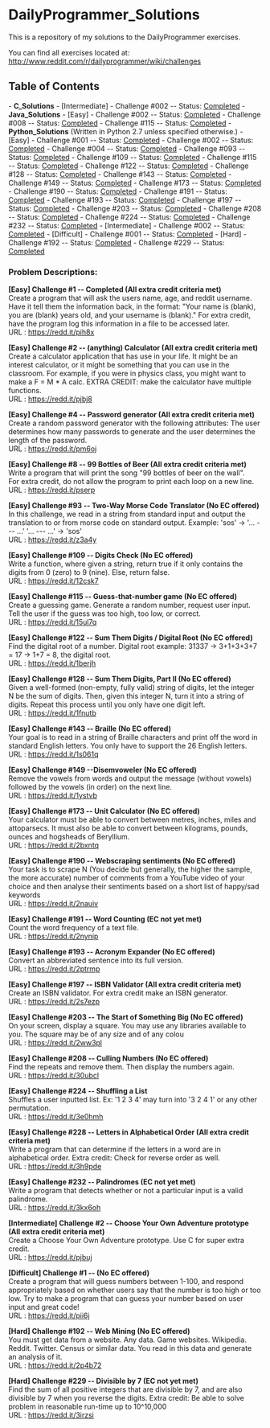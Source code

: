 DailyProgrammer_Solutions
=========================

This is a repository of my solutions to the DailyProgrammer exercises. 

You can find all exercises located at: http://www.reddit.com/r/dailyprogrammer/wiki/challenges

<h2>Table of Contents</h2>
- <strong>C_Solutions</strong>
  - [Intermediate] 
    - Challenge #002 -- Status: <a href="https://github.com/ArnoldM904/DailyProgrammer_Solutions/blob/master/C_Solutions/%5BIntermediate%5D_Challenge_002.c">Completed</a>
- <strong>Java_Solutions</strong>
  - [Easy] 
    - Challenge #002 -- Status: <a href="https://github.com/ArnoldM904/DailyProgrammer_Solutions/blob/master/Java_Solutions/%5BEasy%5D_Challenge_002.java">Completed</a>
    - Challenge #008 -- Status: <a href="https://github.com/ArnoldM904/DailyProgrammer_Solutions/blob/master/Java_Solutions/%5BEasy%5D_Challenge_008.java">Completed</a>
    - Challenge #115 -- Status: <a href="https://github.com/ArnoldM904/DailyProgrammer_Solutions/blob/master/Java_Solutions/%5BEasy%5D_Challenge_115.java">Completed</a>
- <strong>Python_Solutions</strong> (Written in Python 2.7 unless specified otherwise.)
  - [Easy] 
    - Challenge #001 -- Status: <a href="https://github.com/ArnoldM904/DailyProgrammer_Solutions/blob/master/Python_Solutions/%5BEasy%5D_Challenge_001.py">Completed</a>
    - Challenge #002 -- Status: <a href="https://github.com/ArnoldM904/DailyProgrammer_Solutions/blob/master/Python_Solutions/%5BEasy%5D_Challenge_002.py">Completed</a>
    - Challenge #004 -- Status: <a href="https://github.com/ArnoldM904/DailyProgrammer_Solutions/blob/master/Python_Solutions/%5BEasy%5D_Challenge_004.py">Completed</a>
    - Challenge #093 -- Status: <a href="https://github.com/ArnoldM904/DailyProgrammer_Solutions/blob/master/Python_Solutions/%5BEasy%5D_Challenge_093.py">Completed</a>
    - Challenge #109 -- Status: <a href="https://github.com/ArnoldM904/DailyProgrammer_Solutions/blob/master/Python_Solutions/%5BEasy%5D_Challenge_109.py">Completed</a>
    - Challenge #115 -- Status: <a href="https://github.com/ArnoldM904/DailyProgrammer_Solutions/blob/master/Python_Solutions/%5BEasy%5D_Challenge_115.py">Completed</a>
    - Challenge #122 -- Status: <a href="https://github.com/ArnoldM904/DailyProgrammer_Solutions/blob/master/Python_Solutions/%5BEasy%5D_Challenge_122.py">Completed</a>
    - Challenge #128 -- Status: <a href="https://github.com/ArnoldM904/DailyProgrammer_Solutions/blob/master/Python_Solutions/%5BEasy%5D_Challenge_128.py">Completed</a>
    - Challenge #143 -- Status: <a href="https://github.com/ArnoldM904/DailyProgrammer_Solutions/blob/master/Python_Solutions/%5BEasy%5D_Challenge_143.py">Completed</a>
    - Challenge #149 -- Status: <a href="https://github.com/ArnoldM904/DailyProgrammer_Solutions/blob/master/Python_Solutions/%5BEasy%5D_Challenge_149.py">Completed</a>
    - Challenge #173 -- Status: <a href="https://github.com/ArnoldM904/DailyProgrammer_Solutions/blob/master/Python_Solutions/%5BEasy%5D_Challenge_173.py">Completed</a>
    - Challenge #190 -- Status: <a href="https://github.com/ArnoldM904/DailyProgrammer_Solutions/blob/master/Python_Solutions/%5BEasy%5D_Challenge_190.py">Completed</a>
    - Challenge #191 -- Status: <a href="https://github.com/ArnoldM904/DailyProgrammer_Solutions/blob/master/Python_Solutions/%5BEasy%5D_Challenge_191.py">Completed</a>
    - Challenge #193 -- Status: <a href="https://github.com/ArnoldM904/DailyProgrammer_Solutions/blob/master/Python_Solutions/%5BEasy%5D_Challenge_193.py">Completed</a>
    - Challenge #197 -- Status: <a href="https://github.com/ArnoldM904/DailyProgrammer_Solutions/blob/master/Python_Solutions/%5BEasy%5D_Challenge_197.py">Completed</a>
    - Challenge #203 -- Status: <a href="https://github.com/ArnoldM904/DailyProgrammer_Solutions/blob/master/Python_Solutions/%5BEasy%5D_Challenge_203.py">Completed</a>
    - Challenge #208 -- Status: <a href="https://github.com/ArnoldM904/DailyProgrammer_Solutions/blob/master/Python_Solutions/%5BEasy%5D_Challenge_208.py">Completed</a>
    - Challenge #224 -- Status: <a href="https://github.com/ArnoldM904/DailyProgrammer_Solutions/blob/master/Python_Solutions/%5BEasy%5D_Challenge_224.py">Completed</a>
    - Challenge #232 -- Status: <a href="">Completed</a>
  - [Intermediate] 
    - Challenge #002 -- Status: <a href="https://github.com/ArnoldM904/DailyProgrammer_Solutions/blob/master/Python_Solutions/%5BIntermediate%5D_Challenge_002.py">Completed</a>
  - [Difficult] 
    - Challenge #001 -- Status: <a href="https://github.com/ArnoldM904/DailyProgrammer_Solutions/blob/master/Python_Solutions/%5BDifficult%5D_Challenge_001.py">Completed</a>
  - [Hard]
    - Challenge #192 -- Status: <a href="https://github.com/ArnoldM904/DailyProgrammer_Solutions/blob/master/Python_Solutions/%5BHard%5D_Challenge_192.py">Completed</a>
    - Challenge #229 -- Status: <a href="https://github.com/ArnoldM904/DailyProgrammer_Solutions/blob/master/Python_Solutions/%5BHard%5D_Challenge_229.py">Completed</a>




<h3>Problem Descriptions: </h3>


<strong> [Easy] Challenge #1 -- Completed (All extra credit criteria met) </strong>
<BR>
Create a program that will ask the users name, age, and reddit username. 
Have it tell them the information back, in the format:
"Your name is (blank), you are (blank) years old, and your username is (blank)."
For extra credit, have the program log this information in a file to be accessed later.
<BR>
URL : https://redd.it/pih8x

<strong> [Easy] Challenge #2 -- (anything) Calculator (All extra credit criteria met) </strong>
<BR>
Create a calculator application that has use in your life. It might be an interest calculator, or it might be something that you can use in the classroom. For example, if you were in physics class, you might want to make a F = M * A calc.
EXTRA CREDIT: make the calculator have multiple functions.
<BR>
URL : https://redd.it/pjbj8

<strong> [Easy] Challenge #4 -- Password generator (All extra credit criteria met) </strong>
<BR>
Create a random password generator with the following attributes: The user determines how many passwords to generate 
and the user determines the length of the password.
<BR>
URL : https://redd.it/pm6oj

<strong> [Easy] Challenge #8 -- 99 Bottles of Beer (All extra credit criteria met) </strong>
<BR>
Write a program that will print the song "99 bottles of beer on the wall".
<BR>
For extra credit, do not allow the program to print each loop on a new line.
<BR>
URL : https://redd.it/pserp

<strong> [Easy] Challenge #93 -- Two-Way Morse Code Translator (No EC offered) </strong>
<BR>
In this challenge, we read in a string from standard input and output the translation to or from morse code on standard output. Example: 'sos' -> '... --- ...' '... --- ...' -> 'sos'
<BR>
URL : https://redd.it/z3a4y

<strong> [Easy] Challenge #109 -- Digits Check (No EC offered) </strong>
<BR>
Write a function, where given a string, return true if it only contains the digits from 0 (zero) to 9 (nine). Else, return false.
<BR>
URL : https://redd.it/12csk7

<strong> [Easy] Challenge #115 -- Guess-that-number game (No EC offered) </strong>
<BR>
Create a guessing game. Generate a random number, request user input. Tell the user if the guess was too high, too low, or correct.
<BR>
URL : https://redd.it/15ul7q

<strong> [Easy] Challenge #122 -- Sum Them Digits / Digital Root (No EC offered) </strong>
<BR>
Find the digital root of a number. 
Digital root example: 31337 -> 3+1+3+3+7 = 17 -> 1+7 = 8, the digital root.
<BR>
URL : https://redd.it/1berjh

<strong> [Easy] Challenge #128 -- Sum Them Digits, Part II (No EC offered) </strong>
<BR>
Given a well-formed (non-empty, fully valid) string of digits, let the integer N be the sum of digits. Then, given this integer N, turn it into a string of digits. Repeat this process until you only have one digit left.
<BR>
URL : https://redd.it/1fnutb

<strong> [Easy] Challenge #143 -- Braille (No EC offered) </strong>
<BR>
Your goal is to read in a string of Braille characters and print off the word in standard English letters. You only have to support the 26 English letters.
<BR>
URL : https://redd.it/1s061q

<strong> [Easy] Challenge #149 --Disemvoweler (No EC offered) </strong>
<BR>
Remove the vowels from words and output the message (without vowels) followed by the vowels (in order) on the next line.
<BR>
URL : https://redd.it/1ystvb

<strong> [Easy] Challenge #173 -- Unit Calculator (No EC offered) </strong>
<BR>
Your calculator must be able to convert between metres, inches, miles and attoparsecs. It must also be able to convert between kilograms, pounds, ounces and hogsheads of Beryllium.
<BR>
URL : https://redd.it/2bxntq

<strong> [Easy] Challenge #190 -- Webscraping sentiments (No EC offered) </strong>
<BR>
Your task is to scrape N (You decide but generally, the higher the sample, the more accurate) number of comments from a YouTube video of your choice and then analyse their sentiments based on a short list of happy/sad keywords
<BR>
URL : https://redd.it/2nauiv

<strong> [Easy] Challenge #191 -- Word Counting (EC not yet met) </strong>
<BR>
Count the word frequency of a text file.
<BR>
URL : https://redd.it/2nynip

<strong> [Easy] Challenge #193 -- Acronym Expander (No EC offered) </strong>
<BR>
Convert an abbreviated sentence into its full version.
<BR>
URL : https://redd.it/2ptrmp

<strong> [Easy] Challenge #197 -- ISBN Validator (All extra credit criteria met) </strong>
<BR>
Create an ISBN validator. For extra credit make an ISBN generator.
<BR>
URL : https://redd.it/2s7ezp

<strong> [Easy] Challenge #203 -- The Start of Something Big (No EC offered) </strong>
<BR>
On your screen, display a square.
You may use any libraries available to you.
The square may be of any size and of any colou
<BR>
URL : https://redd.it/2ww3pl

<strong> [Easy] Challenge #208 -- Culling Numbers (No EC offered) </strong>
<BR>
Find the repeats and remove them. Then display the numbers again.
<BR>
URL : https://redd.it/30ubcl

<strong> [Easy] Challenge #224 -- Shuffling a List</strong>
<BR>
Shuffles a user inputted list. Ex: '1 2 3 4' may turn into '3 2 4 1' or any other permutation.
<BR>
URL : https://redd.it/3e0hmh

<strong> [Easy] Challenge #228 -- Letters in Alphabetical Order (All extra credit criteria met)</strong>
<BR>
Write a program that can determine if the letters in a word are in alphabetical order.
Extra credit: Check for reverse order as well.
<BR>
URL : https://redd.it/3h9pde

<strong> [Easy] Challenge #232 -- Palindromes (EC not yet met)</strong>
<BR>
Write a program that detects whether or not a particular input is a valid palindrome. 
<BR>
URL : https://redd.it/3kx6oh

<strong> [Intermediate] Challenge #2 -- Choose Your Own Adventure prototype (All extra credit criteria met) </strong>
<BR>
Create a Choose Your Own Adventure prototype. Use C for super extra credit.
<BR>
URL : https://redd.it/pjbuj

<strong> [Difficult] Challenge #1 -- <No problem name> (No EC offered) </strong>
<BR>
Create a program that will guess numbers between 1-100, and respond appropriately based on 
whether users say that the number is too high or too low. 
Try to make a program that can guess your number based on user input and great code!
<BR>
URL : https://redd.it/pii6j

<strong> [Hard] Challenge #192 -- Web Mining (No EC offered) </strong>
<BR>
You must get data from a website. Any data. Game websites. Wikipedia. Reddit. Twitter. Census or similar data.
You read in this data and generate an analysis of it.
<BR>
URL : https://redd.it/2p4b72

<strong> [Hard] Challenge #229 -- Divisible by 7 (EC not yet met) </strong>
<BR>
Find the sum of all positive integers that are divisible by 7, and are also divisible by 7 when you reverse the digits.
Extra credit: Be able to solve problem in reasonable run-time up to 10^10,000
<BR>
URL : https://redd.it/3irzsi
